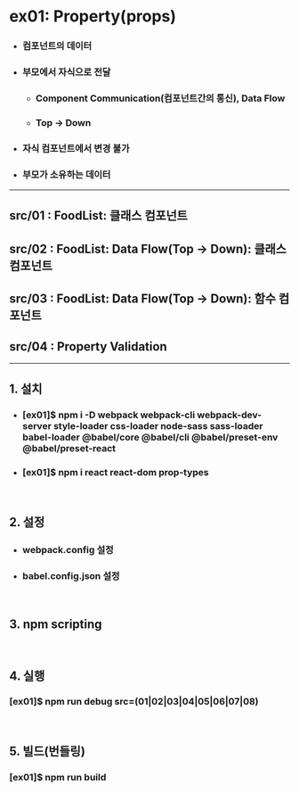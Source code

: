 # ex01: Property(props)
* ### 컴포넌트의 데이터
* ### 부모에서 자식으로 전달
  * ### Component Communication(컴포넌트간의 통신), Data Flow
  * ### Top -> Down
* ### 자식 컴포넌트에서 변경 불가
* ### 부모가 소유하는 데이터
---
##  src/01 : FoodList: 클래스 컴포넌트
##  src/02 : FoodList: Data Flow(Top -> Down): 클래스 컴포넌트
##  src/03 : FoodList: Data Flow(Top -> Down): 함수 컴포넌트
##  src/04 : Property Validation
---
##  1. 설치
* ### [ex01]$ npm i -D webpack webpack-cli webpack-dev-server style-loader css-loader node-sass sass-loader babel-loader @babel/core @babel/cli @babel/preset-env @babel/preset-react
* ### [ex01]$ npm i react react-dom prop-types
&nbsp;
##  2. 설정
  * ###  webpack.config 설정
  * ###  babel.config.json 설정
&nbsp;
##  3. npm scripting
&nbsp;
##  4. 실행
### [ex01]$ npm run debug src=(01|02|03|04|05|06|07|08)
&nbsp;
##  5. 빌드(번들링)
### [ex01]$ npm run build
